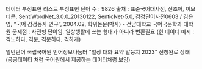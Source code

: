 데이터
  부정표현 리스트
    부정표현 단어 수 : 9826
    출처 : 표준국어대사전, 신조어, 이모티콘, SentiWordNet_3.0.0_20130122, SenticNet-5.0, 감정단어사전0603 / 김은영, “국어 감정동사 연구”, 2004.02, 학위논문(박사) - 전남대학교 국어국문학과 대학원
    문제점 : 사전형 단어임. 일상생활에 쓰는 형태가 아니라 변환필요 (현 데이터 예시 : 격노하다, 격분, 격분하다, 격하게)

  일반단어
    국립국어원 언어정보나눔터 "일상 대화 요약 말뭉치 2023" 신청완료 상태 (공공데이터 처럼 국어원에서 제공하는 데이터처럼 보임)
